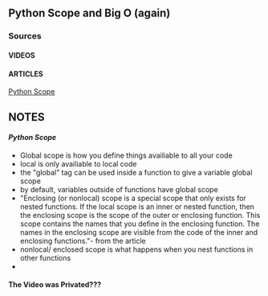 ## Python Scope and Big O (again)

### Sources
#### VIDEOS
[]()
[]()
[]()

#### ARTICLES
[Python Scope](https://realpython.com/python-scope-legb-rule/)
[]()
[]()

## NOTES

#### *Python Scope*
- Global scope is how you define things availiable to all your code
- local is only availiable to local code
- the "global" tag can be used inside a function to give a variable global scope
- by default, variables outside of functions have global scope
- "Enclosing (or nonlocal) scope is a special scope that only exists for nested functions. If the local scope is an inner or nested function, then the enclosing scope is the scope of the outer or enclosing function. This scope contains the names that you define in the enclosing function. The names in the enclosing scope are visible from the code of the inner and enclosing functions."- from the article
- nonlocal/ enclosed scope is what happens when you nest functions in other functions
- 



#### The Video was Privated???
